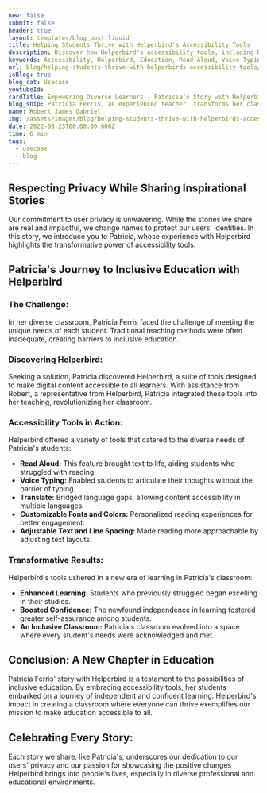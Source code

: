 ```yaml
---
new: false
submit: false
header: true
layout: templates/blog_post.liquid
title: Helping Students Thrive with Helperbird's Accessibility Tools
description: Discover how Helperbird's accessibility tools, including Read Aloud, Voice Typing, and Translate, are making learning easier and more inclusive for Patricia Ferris' students with diverse needs.
keywords: Accessibility, Helperbird, Education, Read Aloud, Voice Typing, Translate, Inclusive Learning, Student Success
url: blog/helping-students-thrive-with-helperbirds-accessibility-tools/
isBlog: true
blog_cat: Usecase
youtubeId: 
cardTitle: Empowering Diverse Learners - Patricia's Story with Helperbird
blog_snip: Patricia Ferris, an experienced teacher, transforms her classroom with Helperbird's accessibility tools, fostering independence and confidence among her students with diverse needs.
name: Robert James Gabriel
img: /assets/images/blog/helping-students-thrive-with-helperbirds-accessibility-tools/helperbird-tools.png
date: 2022-06-23T00:00:00.000Z
time: 6 min
tags:
  - usecase
  - blog
---
```


## Respecting Privacy While Sharing Inspirational Stories

Our commitment to user privacy is unwavering. While the stories we share are real and impactful, we change names to protect our users' identities. In this story, we introduce you to Patricia, whose experience with Helperbird highlights the transformative power of accessibility tools.

## Patricia's Journey to Inclusive Education with Helperbird

### The Challenge:

In her diverse classroom, Patricia Ferris faced the challenge of meeting the unique needs of each student. Traditional teaching methods were often inadequate, creating barriers to inclusive education.

### Discovering Helperbird:

Seeking a solution, Patricia discovered Helperbird, a suite of tools designed to make digital content accessible to all learners. With assistance from Robert, a representative from Helperbird, Patricia integrated these tools into her teaching, revolutionizing her classroom.

### Accessibility Tools in Action:

Helperbird offered a variety of tools that catered to the diverse needs of Patricia's students:

- **Read Aloud:** This feature brought text to life, aiding students who struggled with reading.
- **Voice Typing:** Enabled students to articulate their thoughts without the barrier of typing.
- **Translate:** Bridged language gaps, allowing content accessibility in multiple languages.
- **Customizable Fonts and Colors:** Personalized reading experiences for better engagement.
- **Adjustable Text and Line Spacing:** Made reading more approachable by adjusting text layouts.

### Transformative Results:

Helperbird's tools ushered in a new era of learning in Patricia's classroom:

- **Enhanced Learning:** Students who previously struggled began excelling in their studies.
- **Boosted Confidence:** The newfound independence in learning fostered greater self-assurance among students.
- **An Inclusive Classroom:** Patricia's classroom evolved into a space where every student's needs were acknowledged and met.

## Conclusion: A New Chapter in Education

Patricia Ferris' story with Helperbird is a testament to the possibilities of inclusive education. By embracing accessibility tools, her students embarked on a journey of independent and confident learning. Helperbird's impact in creating a classroom where everyone can thrive exemplifies our mission to make education accessible to all.

## Celebrating Every Story:

Each story we share, like Patricia's, underscores our dedication to our users' privacy and our passion for showcasing the positive changes Helperbird brings into people's lives, especially in diverse professional and educational environments.
